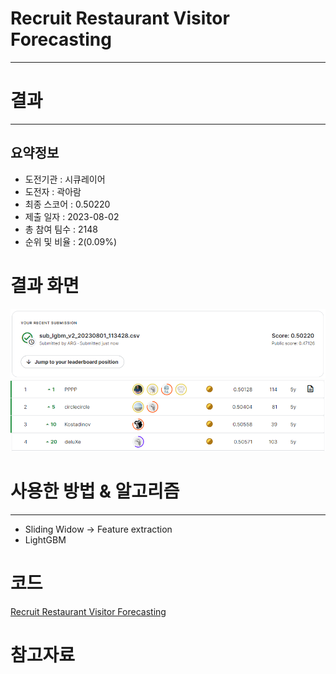 # Recruit Restaurant Visitor Forecasting
***
# 결과
***
## 요약정보
- 도전기관 : 시큐레이어
- 도전자 : 곽아람
- 최종 스코어 : 0.50220
- 제출 일자 : 2023-08-02
- 총 참여 팀수 : 2148
- 순위 및 비율 : 2(0.09%)

# 결과 화면
<img src="https://github.com/Arammmmm/kaggle/blob/378e4e340e3f1420695ddabca751e889ecb9b54e/Recruit%20Restaurant%20Visitor%20Forecasing/img/score.png">
<img src="https://github.com/Arammmmm/kaggle/blob/378e4e340e3f1420695ddabca751e889ecb9b54e/Recruit%20Restaurant%20Visitor%20Forecasing/img/leaderboard.png">

# 사용한 방법 & 알고리즘
***
- Sliding Widow → Feature extraction
- LightGBM
# 코드
[Recruit Restaurant Visitor Forecasting](https://github.com/Arammmmm/kaggle/blob/702458238f4d6e45353e3048f23b788af81ec243/Recruit%20Restaurant%20Visitor%20Forecasing/Recruit_Restaurant_Visitor_Forecasting.ipynb)
# 참고자료

